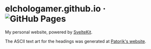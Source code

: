 # elchologamer.github.io &middot; ![GitHub Pages](https://github.com/ElCholoGamer/elchologamer.github.io/workflows/GitHub%20Pages/badge.svg)

My personal website, powered by [SvelteKit](https://kit.svelte.dev/).

The ASCII text art for the headings was generated at [Patorjk's website](https://patorjk.com/software/taag/).
